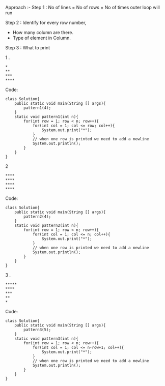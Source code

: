 Approach :- 
Step 1 : No of lines = No of rows = No of times outer loop will run

Step 2 : Identify for every  row number,
 - How many column are there. 
 - Type of element in Column.
 
Step 3 : What to print  



1 . 
```
*
**
***
****
```

Code:

```
class Solution{
	public static void main(String [] args){
		pattern1(4);
	}
	static void pattern1(int n){
		for(int row = 1; row < n; row++){
			for(int col = 1; col <= row; col++){
				System.out.print("*");
			}
			// when one row is printed we need to add a newline
			System.out.println();
		}
	}
}
```


2

```
****
****
****
****
```

Code: 

```
class Solution{
	public static void main(String [] args){
		pattern2(4);
	}
	static void pattern2(int n){
		for(int row = 1; row < n; row++){
			for(int col = 1; col <= n; col++){
				System.out.print("*");
			}
			// when one row is printed we need to add a newline
			System.out.println();
		}
	}
}
```


3 .  

```
*****
****
***
**
*
```

Code:

```
class Solution{
	public static void main(String [] args){
		pattern3(5);
	}
	static void pattern3(int n){
		for(int row = 1; row < n; row++){
			for(int col = 1; col <= n-row+1; col++){
				System.out.print("*");
			}
			// when one row is printed we need to add a newline
			System.out.println();
		}
	}
}
```

